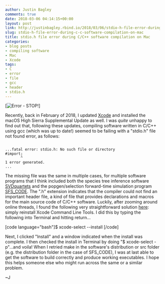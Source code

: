 ```yaml
---
author: Justin Bagley
comments: true
date: 2018-03-06 04:14:15+00:00
layout: post
link: http://justinbagley.rbind.io/2018/03/06/stdio-h-file-error-during-c-c-software-compilation-on-mac/
slug: stdio-h-file-error-during-c-c-software-compilation-on-mac
title: stdio.h file error during C/C++ software compilation on Mac
categories:
- blog posts
- compiling software
- Mac
- Xcode
tags:
- C
- error
- file
- gcc
- header
- stdio.h
---
```


[![Error - STOP!](/images/errorstop-300x300-150x150.png)]

Recently, back in February of 2018, I updated [Xcode](https://developer.apple.com/xcode/) and installed the macOS High Sierra Supplemental Update as well. I was _quite_ unhappy to find out that, following these updates, compiling software written in C/C++ using gcc (which was up to date!) seemed to be failing with a "stdio.h" file not found error, as follows:



<code>
...fatal error: stdio.h: No such file or directory
#import<stdio.h>;
       ^
1 error generated.
...
</code>

The missing file was the same in multiple cases, for multiple software programs that I think included both the species tree inference software [SVDquartets](https://www.asc.ohio-state.edu/kubatko.2/software/SVDquartets/) and the popgen/selection forward-time simulation program [SFS_CODE](http://sfscode.sourceforge.net/SFS_CODE/index/index.html). The ".h" extension indicates that the compiler could not find an important header file, a kind of file that provides declarations and macros for the main source code of C/C++ software. Luckily, after zooming around online threads, I found the following very straightforward solution [here](https://github.com/frida/frida/issues/338): simply reinstall Xcode Command Line Tools. I did this by typing the following into Terminal and hitting return...

[code language="bash"]$ xcode-select --install
[/code]

Next, I clicked "Install" and a window indicated when the install was complete. I then checked the install in Terminal by doing "$ xcode-select -p"...and voila! When I retried make in the software's distribution or src folder (e.g. the distribution folder in the case of SFS_CODE), I was at last able to get the software to build correctly and produce working executables. I hope this helps someone else who might run across the same or a similar problem.

~J
